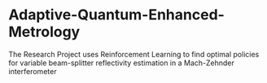 # Adaptive-Quantum-Enhanced-Metrology
The Research Project uses Reinforcement Learning to find optimal policies for variable beam-splitter reflectivity estimation in a Mach-Zehnder interferometer
